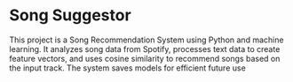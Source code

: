 # Song Suggestor
 This project is a Song Recommendation System using Python and machine learning. It analyzes song data from Spotify, processes text data to create feature vectors, and uses cosine similarity to recommend songs based on the input track. The system saves models for efficient future use
